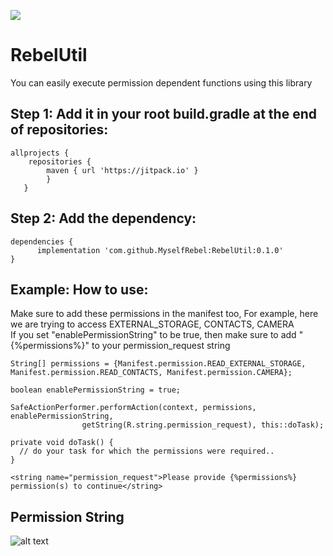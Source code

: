 [![](https://jitpack.io/v/MyselfRebel/RebelUtil.svg)](https://jitpack.io/#MyselfRebel/RebelUtil)
# RebelUtil
You can easily execute permission dependent functions using this library


## Step 1: Add it in your root build.gradle at the end of repositories:
```
allprojects {
	repositories {
		maven { url 'https://jitpack.io' }
		}
   }
```


## Step 2: Add the dependency:
```
dependencies {
	  implementation 'com.github.MyselfRebel:RebelUtil:0.1.0'
}
```

## Example: How to use:
Make sure to add these permissions in the manifest too, For example, here we are trying to access EXTERNAL_STORAGE, CONTACTS, CAMERA<br>
If you set "enablePermissionString" to be true, then make sure to add "{%permissions%}" to your permission_request string
```
String[] permissions = {Manifest.permission.READ_EXTERNAL_STORAGE, Manifest.permission.READ_CONTACTS, Manifest.permission.CAMERA};

boolean enablePermissionString = true;

SafeActionPerformer.performAction(context, permissions, enablePermissionString,
                getString(R.string.permission_request), this::doTask);
```

```
private void doTask() {
  // do your task for which the permissions were required..
}
```

```
<string name="permission_request">Please provide {%permissions%} permission(s) to continue</string>
```
## Permission String
![alt text](https://github.com/[MyselRebel]/[RebelUtil]/[master]/permissionString.jpg?raw=true)
